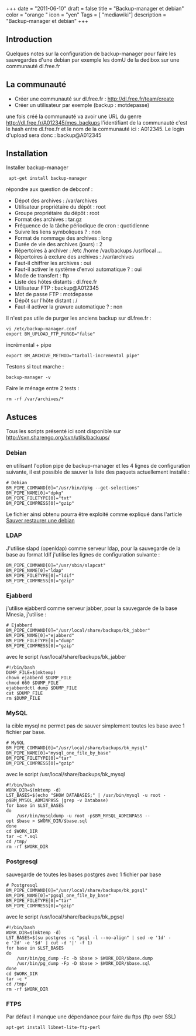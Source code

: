 +++
date = "2011-06-10"
draft = false
title = "Backup-manager et debian"
color = "orange "
icon = "yen"
Tags = [ "mediawiki"]
description = "Backup-manager et debian"
+++

Introduction
------------

Quelques notes sur la configuration de backup-manager pour faire les
sauvegardes d'une debian par exemple les domU de la dedibox sur une
communauté dl.free.fr

La communauté
-------------

-   Créer une communauté sur dl.free.fr :
    <http://dl.free.fr/team/create>
-   Créer un utilisateur par exemple (backup : motdepasse)

une fois créé la communauté va avoir une URL du genre
<http://dl.free.fr/A012345/mes_backups> l'identifiant de la communauté
c'est le hash entre dl.free.fr et le nom de la communauté ici : A012345.
Le login d'upload sera donc : backup@A012345

Installation
------------

Installer backup-manager

     apt-get install backup-manager

répondre aux question de debconf :

-   Dépot des archives : /var/archives
-   Utilisateur propriétaire du dépôt : root
-   Groupe propriétaire du dépôt : root
-   Format des archives : tar.gz
-   Fréquence de la tâche périodique de cron : quotidienne
-   Suivre les liens symboliques ? : non
-   Format de nommage des archives : long
-   Durée de vie des archives (jours) : 2
-   Répertoires à archiver : /etc /home /var/backups /usr/local ...
-   Répertoires à exclure des archives : /var/archives
-   Faut-il chiffrer les archives : oui
-   Faut-il activer le système d'envoi automatique ? : oui
-   Mode de transfert : ftp
-   Liste des hôtes distants : dl.free.fr
-   Utilisateur FTP : backup@A012345
-   Mot de passe FTP : motdepasse
-   Dépôt sur l'hôte distant : /
-   Faut-il activer la gravure automatique ? : non

Il n'est pas utile de purger les anciens backup sur dl.free.fr :

    vi /etc/backup-manager.conf
    export BM_UPLOAD_FTP_PURGE="false"

incrémental + pipe

    export BM_ARCHIVE_METHOD="tarball-incremental pipe"

Testons si tout marche :

    backup-manager -v

Faire le ménage entre 2 tests :

    rm -rf /var/archives/*

Astuces
-------

Tous les scripts présenté ici sont disponible sur
<http://svn.sharengo.org/svn/utils/backups/>

### Debian

en utilisant l'option pipe de backup-manager et les 4 lignes de
configuration suivante, il est possible de sauver la liste des paquets
actuellement installé :

    # Debian
    BM_PIPE_COMMAND[0]="/usr/bin/dpkg --get-selections"
    BM_PIPE_NAME[0]="dpkg"
    BM_PIPE_FILETYPE[0]="txt"
    BM_PIPE_COMPRESS[0]="gzip"

Le fichier ainsi obtenu pourra être exploité comme expliqué dans
l'article [Sauver restaurer une
debian](/wiki/sauver-restaurer-une-debian)

### LDAP

J'utilise slapd (openldap) comme serveur ldap, pour la sauvegarde de la
base au format ldif j'utilise les lignes de configuration suivante :

    BM_PIPE_COMMAND[0]="/usr/sbin/slapcat"
    BM_PIPE_NAME[0]="ldap"
    BM_PIPE_FILETYPE[0]="ldif"
    BM_PIPE_COMPRESS[0]="gzip"

### Ejabberd

j'utilise ejabberd comme serveur jabber, pour la sauvegarde de la base
Mnesia, j'utilise :

    # Ejabberd
    BM_PIPE_COMMAND[0]="/usr/local/share/backups/bk_jabber"
    BM_PIPE_NAME[0]="ejabberd"
    BM_PIPE_FILETYPE[0]="dump"
    BM_PIPE_COMPRESS[0]="gzip"

avec le script /usr/local/share/backups/bk\_jabber

    #!/bin/bash
    DUMP_FILE=$(mktemp)
    chown ejabberd $DUMP_FILE
    chmod 660 $DUMP_FILE
    ejabberdctl dump $DUMP_FILE
    cat $DUMP_FILE
    rm $DUMP_FILE

### MySQL

la cible mysql ne permet pas de sauver simplement toutes les base avec 1
fichier par base.

    # MySQL
    BM_PIPE_COMMAND[0]="/usr/local/share/backups/bk_mysql"
    BM_PIPE_NAME[0]="mysql_one_file_by_base"
    BM_PIPE_FILETYPE[0]="tar"
    BM_PIPE_COMPRESS[0]="gzip"

avec le script /usr/local/share/backups/bk\_mysql

    #!/bin/bash
    WORK_DIR=$(mktemp -d)
    LST_BASES=$(echo "SHOW DATABASES;" | /usr/bin/mysql -u root -p$BM_MYSQL_ADMINPASS |grep -v Database) 
    for base in $LST_BASES
    do
        /usr/bin/mysqldump -u root -p$BM_MYSQL_ADMINPASS --opt $base > $WORK_DIR/$base.sql
    done
    cd $WORK_DIR
    tar -c *.sql
    cd /tmp/
    rm -rf $WORK_DIR

### Postgresql

sauvegarde de toutes les bases postgres avec 1 fichier par base

    # Postgresql
    BM_PIPE_COMMAND[0]="/usr/local/share/backups/bk_pgsql"
    BM_PIPE_NAME[0]="pgsql_one_file_by_base"
    BM_PIPE_FILETYPE[0]="tar"
    BM_PIPE_COMPRESS[0]="gzip"

avec le script /usr/local/share/backups/bk\_pgsql

    #!/bin/bash
    WORK_DIR=$(mktemp -d)
    LST_BASES=$(su postgres -c "psql -l --no-align" | sed -e '1d' -e '2d' -e '$d' | cut -d '|' -f 1)
    for base in $LST_BASES
    do
        /usr/bin/pg_dump -Fc -b $base > $WORK_DIR/$base.dump
        /usr/bin/pg_dump -Fp -D $base > $WORK_DIR/$base.sql
    done
    cd $WORK_DIR
    tar -c *
    cd /tmp/
    rm -rf $WORK_DIR

### FTPS

Par défaut il manque une dépendance pour faire du ftps (ftp over SSL)

    apt-get install libnet-lite-ftp-perl
